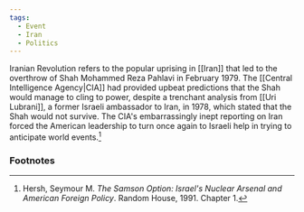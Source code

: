```yaml
---
tags:
  - Event
  - Iran
  - Politics
---
```

Iranian Revolution refers to the popular uprising in [[Iran]] that led to the overthrow of Shah Mohammed Reza Pahlavi in February 1979. The [[Central Intelligence Agency|CIA]] had provided upbeat predictions that the Shah would manage to cling to power, despite a trenchant analysis from [[Uri Lubrani]], a former Israeli ambassador to Iran, in 1978, which stated that the Shah would not survive. The CIA's embarrassingly inept reporting on Iran forced the American leadership to turn once again to Israeli help in trying to anticipate world events.[^1]

### Footnotes

[^1]: Hersh, Seymour M. *The Samson Option: Israel's Nuclear Arsenal and American Foreign Policy*. Random House, 1991. Chapter 1.